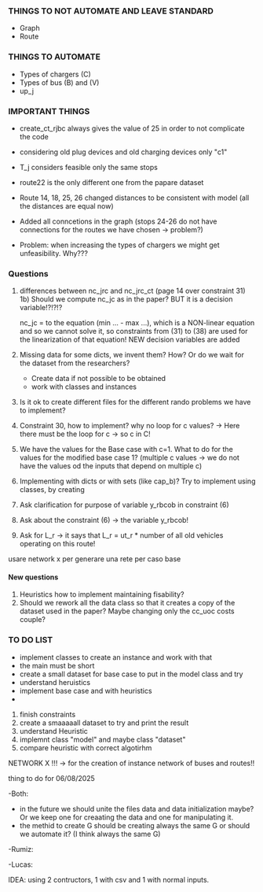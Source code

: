 
### THINGS TO NOT AUTOMATE AND LEAVE STANDARD
- Graph
- Route

### THINGS TO AUTOMATE
- Types of chargers (C)
- Types of bus (B) and (V)
- up_j

### IMPORTANT THINGS 
- create_ct_rjbc always gives the value of 25 in order to not complicate the code
- considering old plug devices and old charging devices only "c1"
- T_j considers feasible only the same stops 
- route22 is the only different one from the papare dataset

- Route 14, 18, 25, 26 changed distances to be consistent with model (all the distances are equal now)
- Added all conncetions in the graph (stops 24-26 do not have connections for the routes we have chosen -> problem?)

- Problem: when increasing the types of chargers we might get unfeasibility. Why???


### Questions
1) differences between nc_jrc and nc_jrc_ct (page 14 over constraint 31)
    1b) Should we compute nc_jc as in the paper? BUT it is a decision variable!?!?!?

    nc_jc = to the equation (min ... - max ...), which is a NON-linear equation and so we cannot solve it,
    so constraints from (31) to (38) are used for the linearization of that equation! NEW decision variables are added

2) Missing data for some dicts, we invent them? How? Or  do we wait for the dataset from the researchers?
    - Create data if not possible to be obtained
    -  work with classes and instances
3) Is it ok to create different files for the different rando problems we have to implement? 
4) Constraint 30, how to implement? why no loop for c values?
        -> Here there must be the loop for c -> so c in C!

5) We have the values for the Base case with c=1. What to do for the values for the modified base case 1? (multiple c values -> we do not have the values od the inputs that depend on multiple c)
6) Implementing with dicts or with sets (like cap_b)?
    Try to implement using classes, by creating
7) Ask clarification for purpose of variable y_rbcob in constraint (6)
8) Ask about the constraint (6) -> the variable y_rbcob!
9) Ask for L_r -> it says that L_r = ut_r * number of all old vehicles operating on this route!

usare network x per generare una rete per caso base


#### New questions
1) Heuristics how to implement maintaining fisability?
2) Should we rework all the data class so that it creates a copy of the dataset used in the paper? Maybe changing only the cc_uoc costs couple?

### TO DO LIST

- implement classes to create an instance and work with that
- the main must be short
- create a small dataset for base case to put in the model class and try
- understand heruistics
- implement base case and with heuristics
-
1) finish constraints
2) create a smaaaaall dataset to try and print the result
3) understand Heuristic
4) implemnt class "model" and maybe class "dataset"
5) compare heuristic with correct algotirhm




NETWORK X !!! -> for the creation of instance network of buses and routes!!


thing to do for 06/08/2025

-Both: 
-   in the future we should unite the files data and data initialization maybe? Or we keep one for   creaating the data and one for manipulating it.
-   the methid to create G should be creating always the same G or should we automate it? (I think always the same G)


-Rumiz: 

-Lucas:


IDEA: using 2 contructors, 1 with csv and 1 with normal inputs.


